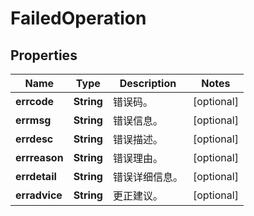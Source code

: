
# FailedOperation

## Properties
Name | Type | Description | Notes
------------ | ------------- | ------------- | -------------
**errcode** | **String** | 错误码。 |  [optional]
**errmsg** | **String** | 错误信息。 |  [optional]
**errdesc** | **String** | 错误描述。 |  [optional]
**errreason** | **String** | 错误理由。 |  [optional]
**errdetail** | **String** | 错误详细信息。 |  [optional]
**erradvice** | **String** | 更正建议。 |  [optional]



